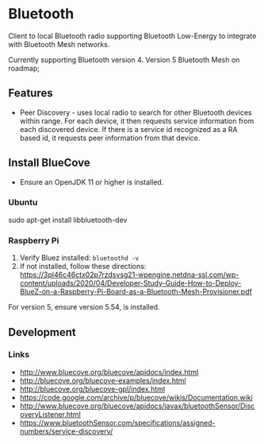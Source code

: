 # Bluetooth
Client to local Bluetooth radio supporting Bluetooth Low-Energy to
integrate with Bluetooth Mesh networks.

Currently supporting Bluetooth version 4. Version 5 Bluetooth Mesh on roadmap;


## Features
* Peer Discovery - uses local radio to search for other Bluetooth devices within range. For each device, it then
requests service information from each discovered device. If there is a service id recognized as a RA based id,
it requests peer information from that device.

## Install BlueCove
* Ensure an OpenJDK 11 or higher is installed.

### Ubuntu
sudo apt-get install libbluetooth-dev

### Raspberry Pi
1. Verify Bluez installed: ```bluetoothd -v```
1. If not installed, follow these directions: https://3pl46c46ctx02p7rzdsvsg21-wpengine.netdna-ssl.com/wp-content/uploads/2020/04/Developer-Study-Guide-How-to-Deploy-BlueZ-on-a-Raspberry-Pi-Board-as-a-Bluetooth-Mesh-Provisioner.pdf

For version 5, ensure version 5.54, is installed.

## Development

### Links
* http://www.bluecove.org/bluecove/apidocs/index.html
* http://bluecove.org/bluecove-examples/index.html
* http://bluecove.org/bluecove-gpl/index.html
* https://code.google.com/archive/p/bluecove/wikis/Documentation.wiki
* http://www.bluecove.org/bluecove/apidocs/javax/bluetoothSensor/DiscoveryListener.html
* https://www.bluetoothSensor.com/specifications/assigned-numbers/service-discovery/
